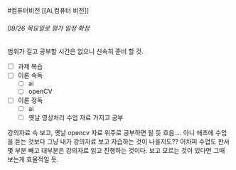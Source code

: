 #컴퓨터비전 
[[Ai,컴퓨터 비전]]

###### 09/26 목요일로 평가 일정 확정
범위가 길고 공부할 시간은 없으니 신속히 준비 할 것.


- [ ] 과제 복습
- [ ] 이론 속독
	- [ ] ai
	- [ ] openCV
- [ ] 이론 정독
	- [ ] ai
	- [ ] 옛날 영상처리 수업 자료 가지고 공부

강의자료 슥 보고, 옛날 opencv 자료 위주로 공부하면 될 듯
흐음.... 아니 애초에 수업을 듣는 것보다 그냥 내가 강의자료 보고 자습하는 것이 나을지도?? 어차피 수업도 판서 몇 부분 빼고 대부분은 강의자료 읽고 진행하는 것이다. 보고 모르는 것이 있다면 그때 보는게 효율적일 듯.